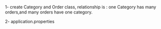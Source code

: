 1- create Category and Order class,
   relationship is : one Category has many orders,and many orders have one category.

2- application.properties